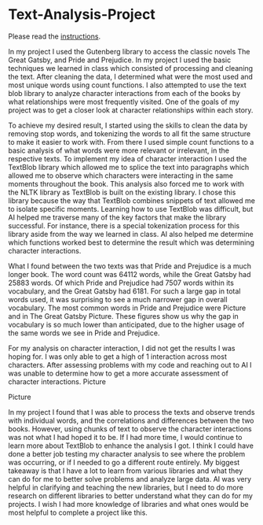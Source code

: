 # Text-Analysis-Project

Please read the [instructions](instructions.md).

In my project I used the Gutenberg library to access the classic novels The Great Gatsby, and Pride and Prejudice. In my project I used the basic techniques we learned in class which consisted of processing and cleaning the text. After cleaning the data, I determined what were the most used and most unique words using count functions. I also attempted to use the text blob library to analyze character interactions from each of the books by what relationships were most frequently visited. One of the goals of my project was to get a closer look at character relationships within each story.  

To achieve my desired result, I started using the skills to clean the data by removing stop words, and tokenizing the words to all fit the same structure to make it easier to work with. From there I used simple count functions to a basic analysis of what words were more relevant or irrelevant, in the respective texts. To implement my idea of character interaction I used the TextBlob library which allowed me to splice the text into paragraphs which allowed me to observe which characters were interacting in the same moments throughout the book. This analysis also forced me to work with the NLTK library as TextBlob is built on the existing library. I chose this library because the way that TextBlob combines snippets of text allowed me to isolate specific moments. Learning how to use TextBlob was difficult, but AI helped me traverse many of the key factors that make the library successful. For instance, there is a special tokenization process for this library aside from the way we learned in class. AI also helped me determine which functions worked best to determine the result which was determining character interactions.  

What I found between the two texts was that Pride and Prejudice is a much longer book. The word count was 64112 words, while the Great Gatsby had 25883 words. Of which Pride and Prejudice had 7507 words within its vocabulary, and the Great Gatsby had 6181. For such a large gap in total words used, it was surprising to see a much narrower gap in overall vocabulary. The most common words in Pride and Prejudice were Picture and in The Great Gatsby Picture. These figures show us why the gap in vocabulary is so much lower than anticipated, due to the higher usage of the same words we see in Pride and Prejudice.  

For my analysis on character interaction, I did not get the results I was hoping for. I was only able to get a high of 1 interaction across most characters. After assessing problems with my code and reaching out to AI I was unable to determine how to get a more accurate assessment of character interactions.  Picture 

Picture 

 

In my project I found that I was able to process the texts and observe trends with individual words, and the correlations and differences between the two books. However, using chunks of text to observe the character interactions was not what I had hoped it to be. If I had more time, I would continue to learn more about TextBlob to enhance the analysis I got. I think I could have done a better job testing my character analysis to see where the problem was occurring, or if I needed to go a different route entirely. My biggest takeaway is that I have a lot to learn from various libraries and what they can do for me to better solve problems and analyze large data. AI was very helpful in clarifying and teaching the new libraries, but I need to do more research on different libraries to better understand what they can do for my projects. I wish I had more knowledge of libraries and what ones would be most helpful to complete a project like this.  
